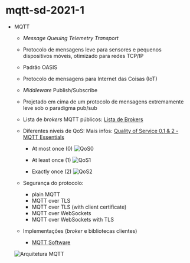 # mqtt-sd-2021-1

- MQTT
  - *Message Queuing Telemetry Transport*
  - Protocolo de mensagens leve para sensores e pequenos dispositivos móveis, otimizado para redes TCP/IP
  - Padrão OASIS
  - Protocolo de mensagens para Internet das Coisas (IoT)
  - *Middleware* Publish/Subscribe
  - Projetado em cima de um protocolo de mensagens extremamente leve sob o paradigma pub/sub
  - Lista de *brokers* MQTT públicos: [Lista de Brokers](https://github.com/mqtt/mqtt.org/wiki/public_brokers)
  - Diferentes níveis de QoS:
    Mais infos: [Quality of Service 0,1 & 2 - MQTT Essentials](https://www.hivemq.com/blog/mqtt-essentials-part-6-mqtt-quality-of-service-levels/)
    - At most once (0)
    ![QoS0](https://www.hivemq.com/img/blog/qos-levels_qos0.svg)

    - At least once (1)
    ![QoS1](https://www.hivemq.com/img/blog/qos-levels_qos1.svg)

    - Exactly once (2)
    ![QoS2](https://www.hivemq.com/img/blog/qos-levels_qos2.svg)

  - Segurança do protocolo:
    - plain MQTT
    - MQTT over TLS
    - MQTT over TLS (with client certificate)
    - MQTT over WebSockets
    - MQTT over WebSockets with TLS

  - Implementações (*broker* e bibliotecas clientes)
    - [MQTT Software](https://mqtt.org/software/)

  ![Arquitetura MQTT](https://upload.wikimedia.org/wikipedia/commons/6/63/Estrutura_padr%C3%A3o_publish-subscriber.png)
